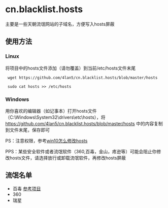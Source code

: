 # cn.blacklist.hosts
主要是一些天朝流氓网站的子域名，方便写入hosts屏蔽


## 使用方法

### Linux
将项目中的hosts文件添加（请勿覆盖）到当前/etc/hosts文件末尾
<pre><code> wget https://github.com/4lan5/cn.blacklist.hosts/blob/master/hosts </code></pre>
<pre><code> sudo cat hosts >> /etc/hosts </code></pre>

### Windows
用你喜欢的编辑器（如记事本）打开hosts文件（C:\Windows\System32\drivers\etc\hosts），将 https://github.com/4lan5/cn.blacklist.hosts/blob/master/hosts 中的内容复制到文件末尾，保存即可

PS：注意权限，参考[win10怎么修改hosts](http://www.pc841.com/Win10/201511-57111.html　"win10怎么修改hosts")

PPS：某些安全软件或者流氓软件（360,百毒，金山，疼逊等）可能会阻止你修改hosts文件，请选择放行或卸载流氓软件，再修改hosts屏蔽



## 流氓名单

* 百毒 [参考项目](https://github.com/zoln/baidu-hosts "参考项目")
* 360
* 瑞星
